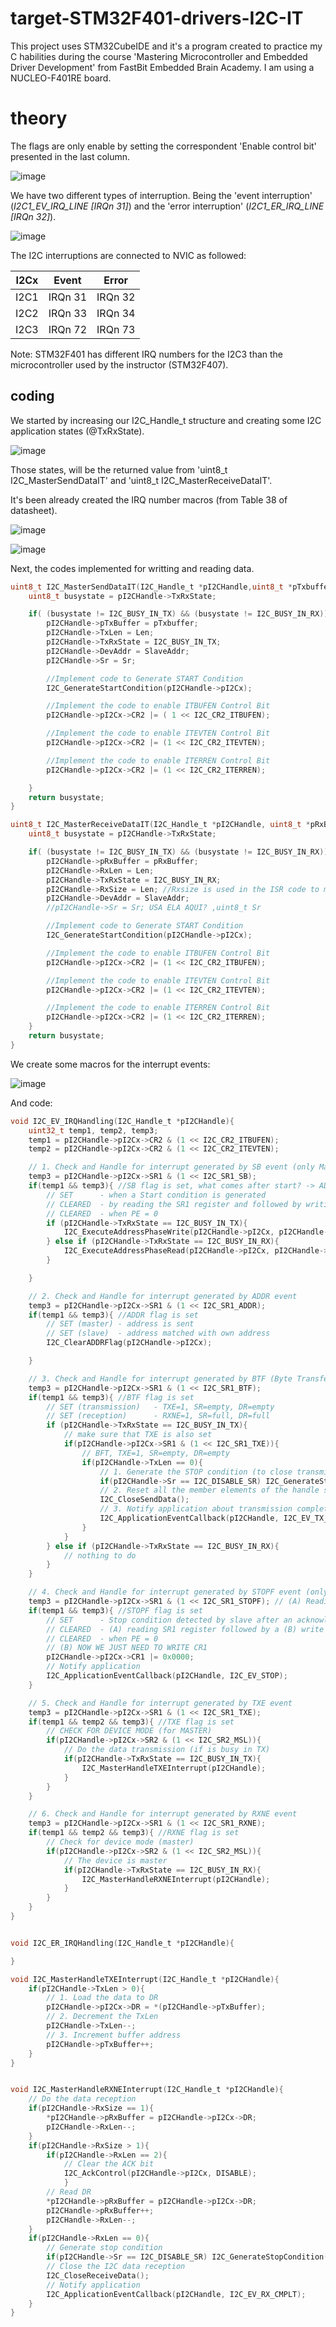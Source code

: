 # target-STM32F401-drivers-I2C-IT
This project uses STM32CubeIDE and it's a program created to practice my C habilities during the course 'Mastering Microcontroller and Embedded Driver Development' from FastBit Embedded Brain Academy. I am using a NUCLEO-F401RE board.

# theory

The flags are only enable by setting the correspondent 'Enable control bit' presented in the last column.

![image](https://user-images.githubusercontent.com/58916022/209698320-330abd59-86cc-4394-b710-b5de6d3d2fc6.png)

We have two different types of interruption. Being the 'event interruption' (*I2C1_EV_IRQ_LINE [IRQn 31]*) and the 'error interruption' (*I2C1_ER_IRQ_LINE [IRQn 32]*).

![image](https://user-images.githubusercontent.com/58916022/209698746-f151e951-66ce-4279-ab28-f9a73790d2d7.png)

The I2C interruptions are connected to NVIC as followed:

| I2Cx | Event | Error |
| ---- | ---- | ---- |
| I2C1 | IRQn 31 | IRQn 32 | 
| I2C2 | IRQn 33 | IRQn 34 | 
| I2C3 | IRQn 72 | IRQn 73 | 

Note: STM32F401 has different IRQ numbers for the I2C3 than the microcontroller used by the instructor (STM32F407). 

## coding

We started by increasing our I2C_Handle_t structure and creating some I2C application states (@TxRxState).

![image](https://user-images.githubusercontent.com/58916022/209702015-9a557a19-b5b3-40c7-b251-540fd0572e86.png)

Those states, will be the returned value from 'uint8_t I2C_MasterSendDataIT' and 'uint8_t I2C_MasterReceiveDataIT'.

It's been already created the IRQ number macros (from Table 38 of datasheet).

![image](https://user-images.githubusercontent.com/58916022/209702897-6afb14e6-d73c-4c61-9a04-6fb9e4f87ebc.png)

![image](https://user-images.githubusercontent.com/58916022/209702994-bb2da45a-ce36-4f03-bb37-e8c8210766ce.png)

Next, the codes implemented for writting and reading data.

```c
uint8_t I2C_MasterSendDataIT(I2C_Handle_t *pI2CHandle,uint8_t *pTxbuffer, uint32_t Len, uint8_t SlaveAddr,uint8_t Sr){
	uint8_t busystate = pI2CHandle->TxRxState;

	if( (busystate != I2C_BUSY_IN_TX) && (busystate != I2C_BUSY_IN_RX))	{
		pI2CHandle->pTxBuffer = pTxbuffer;
		pI2CHandle->TxLen = Len;
		pI2CHandle->TxRxState = I2C_BUSY_IN_TX;
		pI2CHandle->DevAddr = SlaveAddr;
		pI2CHandle->Sr = Sr;

		//Implement code to Generate START Condition
		I2C_GenerateStartCondition(pI2CHandle->pI2Cx);

		//Implement the code to enable ITBUFEN Control Bit
		pI2CHandle->pI2Cx->CR2 |= ( 1 << I2C_CR2_ITBUFEN);

		//Implement the code to enable ITEVTEN Control Bit
		pI2CHandle->pI2Cx->CR2 |= (1 << I2C_CR2_ITEVTEN);

		//Implement the code to enable ITERREN Control Bit
		pI2CHandle->pI2Cx->CR2 |= (1 << I2C_CR2_ITERREN);

	}
	return busystate;
}

uint8_t I2C_MasterReceiveDataIT(I2C_Handle_t *pI2CHandle, uint8_t *pRxBuffer, uint8_t Len, uint8_t SlaveAddr){
	uint8_t busystate = pI2CHandle->TxRxState;

	if( (busystate != I2C_BUSY_IN_TX) && (busystate != I2C_BUSY_IN_RX))	{
		pI2CHandle->pRxBuffer = pRxBuffer;
		pI2CHandle->RxLen = Len;
		pI2CHandle->TxRxState = I2C_BUSY_IN_RX;
		pI2CHandle->RxSize = Len; //Rxsize is used in the ISR code to manage the data reception
		pI2CHandle->DevAddr = SlaveAddr;
		//pI2CHandle->Sr = Sr; USA ELA AQUI? ,uint8_t Sr

		//Implement code to Generate START Condition
		I2C_GenerateStartCondition(pI2CHandle->pI2Cx);

		//Implement the code to enable ITBUFEN Control Bit
		pI2CHandle->pI2Cx->CR2 |= (1 << I2C_CR2_ITBUFEN);

		//Implement the code to enable ITEVTEN Control Bit
		pI2CHandle->pI2Cx->CR2 |= (1 << I2C_CR2_ITEVTEN);

		//Implement the code to enable ITERREN Control Bit
		pI2CHandle->pI2Cx->CR2 |= (1 << I2C_CR2_ITERREN);
	}
	return busystate;
}
```

We create some macros for the interrupt events:

![image](https://user-images.githubusercontent.com/58916022/209718995-088305b2-f1b4-4427-b83a-c7744d2b765e.png)

And code:

```c
void I2C_EV_IRQHandling(I2C_Handle_t *pI2CHandle){
	uint32_t temp1, temp2, temp3;
	temp1 = pI2CHandle->pI2Cx->CR2 & (1 << I2C_CR2_ITBUFEN);
	temp2 = pI2CHandle->pI2Cx->CR2 & (1 << I2C_CR2_ITEVTEN);

	// 1. Check and Handle for interrupt generated by SB event (only Master mode)
	temp3 = pI2CHandle->pI2Cx->SR1 & (1 << I2C_SR1_SB);
	if(temp1 && temp3){ //SB flag is set, what comes after start? -> ADDRESS!
		// SET 		- when a Start condition is generated
		// CLEARED 	- by reading the SR1 register and followed by writing the DR register OR
		// CLEARED 	- when PE = 0
		if (pI2CHandle->TxRxState == I2C_BUSY_IN_TX){
			I2C_ExecuteAddressPhaseWrite(pI2CHandle->pI2Cx, pI2CHandle->DevAddr);
		} else if (pI2CHandle->TxRxState == I2C_BUSY_IN_RX){
			I2C_ExecuteAddressPhaseRead(pI2CHandle->pI2Cx, pI2CHandle->DevAddr);
		}

	}

	// 2. Check and Handle for interrupt generated by ADDR event
	temp3 = pI2CHandle->pI2Cx->SR1 & (1 << I2C_SR1_ADDR);
	if(temp1 && temp3){ //ADDR flag is set
		// SET (master) - address is sent
		// SET (slave)	- address matched with own address
		I2C_ClearADDRFlag(pI2CHandle->pI2Cx);

	}

	// 3. Check and Handle for interrupt generated by BTF (Byte Transfer Finished) event
	temp3 = pI2CHandle->pI2Cx->SR1 & (1 << I2C_SR1_BTF);
	if(temp1 && temp3){ //BTF flag is set
		// SET (transmission)	- TXE=1, SR=empty, DR=empty
		// SET (reception) 		- RXNE=1, SR=full, DR=full
		if (pI2CHandle->TxRxState == I2C_BUSY_IN_TX){
			// make sure that TXE is also set
			if(pI2CHandle->pI2Cx->SR1 & (1 << I2C_SR1_TXE)){
				// BFT, TXE=1, SR=empty, DR=empty
				if(pI2CHandle->TxLen == 0){
					// 1. Generate the STOP condition (to close transmission)
					if(pI2CHandle->Sr == I2C_DISABLE_SR) I2C_GenerateStopCondition(pI2CHandle->pI2Cx);
					// 2. Reset all the member elements of the handle structure
					I2C_CloseSendData();
					// 3. Notify application about transmission completed
					I2C_ApplicationEventCallback(pI2CHandle, I2C_EV_TX_CPLT);
				}
			}
		} else if (pI2CHandle->TxRxState == I2C_BUSY_IN_RX){
			// nothing to do
		}
	}

	// 4. Check and Handle for interrupt generated by STOPF event (only in Slave mode)
	temp3 = pI2CHandle->pI2Cx->SR1 & (1 << I2C_SR1_STOPF); // (A) Reading SR1 - ALREADY DONE
	if(temp1 && temp3){ //STOPF flag is set
		// SET		- Stop condition detected by slave after an acknowledge
		// CLEARED 	- (A) reading SR1 register followed by a (B) write in the CR1 register OR
		// CLEARED 	- when PE = 0
		// (B) NOW WE JUST NEED TO WRITE CR1
		pI2CHandle->pI2Cx->CR1 |= 0x0000;
		// Notify application
		I2C_ApplicationEventCallback(pI2CHandle, I2C_EV_STOP);
	}

	// 5. Check and Handle for interrupt generated by TXE event
	temp3 = pI2CHandle->pI2Cx->SR1 & (1 << I2C_SR1_TXE);
	if(temp1 && temp2 && temp3){ //TXE flag is set
		// CHECK FOR DEVICE MODE (for MASTER)
		if(pI2CHandle->pI2Cx->SR2 & (1 << I2C_SR2_MSL)){
			// Do the data transmission (if is busy in TX)
			if(pI2CHandle->TxRxState == I2C_BUSY_IN_TX){
				I2C_MasterHandleTXEInterrupt(pI2CHandle);
			}
		}
	}

	// 6. Check and Handle for interrupt generated by RXNE event
	temp3 = pI2CHandle->pI2Cx->SR1 & (1 << I2C_SR1_RXNE);
	if(temp1 && temp2 && temp3){ //RXNE flag is set
		// Check for device mode (master)
		if(pI2CHandle->pI2Cx->SR2 & (1 << I2C_SR2_MSL)){
			// The device is master
			if(pI2CHandle->TxRxState == I2C_BUSY_IN_RX){
				I2C_MasterHandleRXNEInterrupt(pI2CHandle);
			}
		}
	}
}


void I2C_ER_IRQHandling(I2C_Handle_t *pI2CHandle){

}

void I2C_MasterHandleTXEInterrupt(I2C_Handle_t *pI2CHandle){
	if(pI2CHandle->TxLen > 0){
		// 1. Load the data to DR
		pI2CHandle->pI2Cx->DR = *(pI2CHandle->pTxBuffer);
		// 2. Decrement the TxLen
		pI2CHandle->TxLen--;
		// 3. Increment buffer address
		pI2CHandle->pTxBuffer++;
	}
}


void I2C_MasterHandleRXNEInterrupt(I2C_Handle_t *pI2CHandle){
	// Do the data reception
	if(pI2CHandle->RxSize == 1){
		*pI2CHandle->pRxBuffer = pI2CHandle->pI2Cx->DR;
		pI2CHandle->RxLen--;
	}
	if(pI2CHandle->RxSize > 1){
		if(pI2CHandle->RxLen == 2){
			// Clear the ACK bit
			I2C_AckControl(pI2CHandle->pI2Cx, DISABLE);
			}
		// Read DR
		*pI2CHandle->pRxBuffer = pI2CHandle->pI2Cx->DR;
		pI2CHandle->pRxBuffer++;
		pI2CHandle->RxLen--;
	}
	if(pI2CHandle->RxLen == 0){
		// Generate stop condition
		if(pI2CHandle->Sr == I2C_DISABLE_SR) I2C_GenerateStopCondition(pI2CHandle->pI2Cx);
		// Close the I2C data reception
		I2C_CloseReceiveData();
		// Notify application
		I2C_ApplicationEventCallback(pI2CHandle, I2C_EV_RX_CMPLT);
	}
}
```


